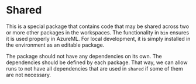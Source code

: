 # Shared

This is a special package that contains code that may be shared across two
or more other packages in the workspaces. The functionality in `bin` ensures it
is used properly in AzureML. For local development, it is simply installed in
the environment as an editable package.

The package should not have any dependencies on its own. The dependencies
should be defined by each package. That way, we can allow runs to
not have all dependencies that are used in `shared` if some of them are not
necessary.
